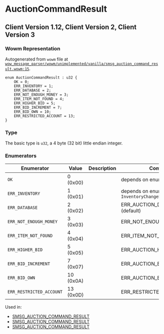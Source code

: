 # AuctionCommandResult

## Client Version 1.12, Client Version 2, Client Version 3

### Wowm Representation

Autogenerated from `wowm` file at [`wow_message_parser/wowm/unimplemented/vanilla/smsg_auction_command_result.wowm:15`](https://github.com/gtker/wow_messages/tree/main/wow_message_parser/wowm/unimplemented/vanilla/smsg_auction_command_result.wowm#L15).

```rust,ignore
enum AuctionCommandResult : u32 {
    OK = 0;
    ERR_INVENTORY = 1;
    ERR_DATABASE = 2;
    ERR_NOT_ENOUGH_MONEY = 3;
    ERR_ITEM_NOT_FOUND = 4;
    ERR_HIGHER_BID = 5;
    ERR_BID_INCREMENT = 7;
    ERR_BID_OWN = 10;
    ERR_RESTRICTED_ACCOUNT = 13;
}
```
### Type
The basic type is `u32`, a 4 byte (32 bit) little endian integer.
### Enumerators
| Enumerator | Value  | Description | Comment |
| --------- | -------- | ----------- | ------- |
| `OK` | 0 (0x00) |  | depends on enum AuctionAction |
| `ERR_INVENTORY` | 1 (0x01) |  | depends on enum `InventoryChangeResult` |
| `ERR_DATABASE` | 2 (0x02) |  | ERR_AUCTION_DATABASE_ERROR (default) |
| `ERR_NOT_ENOUGH_MONEY` | 3 (0x03) |  | ERR_NOT_ENOUGH_MONEY |
| `ERR_ITEM_NOT_FOUND` | 4 (0x04) |  | ERR_ITEM_NOT_FOUND |
| `ERR_HIGHER_BID` | 5 (0x05) |  | ERR_AUCTION_HIGHER_BID |
| `ERR_BID_INCREMENT` | 7 (0x07) |  | ERR_AUCTION_BID_INCREMENT |
| `ERR_BID_OWN` | 10 (0x0A) |  | ERR_AUCTION_BID_OWN |
| `ERR_RESTRICTED_ACCOUNT` | 13 (0x0D) |  | ERR_RESTRICTED_ACCOUNT |

Used in:
* [SMSG_AUCTION_COMMAND_RESULT](smsg_auction_command_result.md)
* [SMSG_AUCTION_COMMAND_RESULT](smsg_auction_command_result.md)
* [SMSG_AUCTION_COMMAND_RESULT](smsg_auction_command_result.md)

